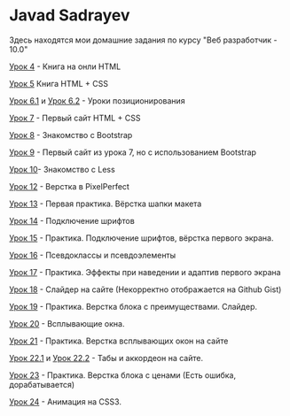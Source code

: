# Javad Sadrayev

Здесь находятся мои домашние задания по курсу "Веб разработчик - 10.0"

[Урок 4](https://javadsadrayev.github.io/HomeWork/Lesson_1/) - Книга на онли HTML

[Урок 5](https://javadsadrayev.github.io/HomeWork/Lesson_2) Книга HTML + CSS

[Урок 6.1](https://javadsadrayev.github.io/HomeWork/Lesson_3/Task_1) и [Урок 6.2](https://javadsadrayev.github.io/HomeWork/Lesson_3/Task_2) - Уроки позиционирования

[Урок 7](https://javadsadrayev.github.io/HomeWork/Lesson_4) - Первый сайт HTML + CSS

[Урок 8](https://javadsadrayev.github.io/HomeWork/Lesson_5) - Знакомство с Bootstrap

[Урок 9](https://javadsadrayev.github.io/HomeWork/Lesson_6) - Первый сайт из урока 7, но с использованием Bootstrap

[Урок 10](https://github.com/javadsadrayev/javadsadrayev.github.io/blob/main/HomeWork/Lesson_7/main.less)- Знакомство с Less

[Урок 12](https://javadsadrayev.github.io/HomeWork/Lesson_8) - Верстка в PixelPerfect

[Урок 13](https://javadsadrayev.github.io/HomeWork/Lesson_9) - Первая практика. Вёрстка шапки макета

[Урок 14](https://javadsadrayev.github.io/HomeWork/Lesson_10) - Подключение шрифтов

[Урок 15](https://javadsadrayev.github.io/HomeWork/Lesson_11) - Практика. Подключение шрифтов, вёрстка первого экрана.

[Урок 16](https://javadsadrayev.github.io/HomeWork/Lesson_12) - Псевдоклассы и псевдоэлементы

[Урок 17](https://javadsadrayev.github.io/HomeWork/Lesson_13) - Практика. Эффекты при наведении и адаптив первого экрана

[Урок 18](https://javadsadrayev.github.io/HomeWork/Lesson_14) - Слайдер на сайте (Некорректно отображается на Github Gist)

[Урок 19](https://javadsadrayev.github.io/HomeWork/Lesson_15) - Практика. Верстка блока с преимуществами. Слайдер.

[Урок 20](https://javadsadrayev.github.io/HomeWork/Lesson_16) - Всплывающие окна.

[Урок 21](https://javadsadrayev.github.io/HomeWork/Lesson_17) - Практика. Верстка всплывающих окон на сайте 

[Урок 22.1](https://javadsadrayev.github.io/HomeWork/Lesson_18/Task_1) и [Урок 22.2](https://javadsadrayev.github.io/HomeWork/Lesson_18/Task_2) - Табы и аккордеон на сайте.

[Урок 23](https://javadsadrayev.github.io/HomeWork/Lesson_19) - Практика. Верстка блока с ценами (Есть ошибка, дорабатывается)

[Урок 24](https://javadsadrayev.github.io/HomeWork/Lesson_20) - Анимация на CSS3.
